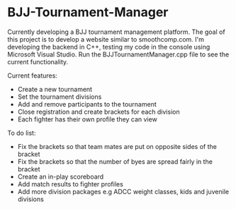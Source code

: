 # BJJ-Tournament-Manager

Currently developing a BJJ tournament management platform. The goal of this project is to develop a website similar to smoothcomp.com. I'm developing the backend in C++, testing my code in the console using Microsoft Visual Studio. Run the BJJTournamentManager.cpp file to see the current functionality.

Current features:
- Create a new tournament
- Set the tournament divisions
- Add and remove participants to the tournament
- Close registration and create brackets for each division
- Each fighter has their own profile they can view

To do list:
- Fix the brackets so that team mates are put on opposite sides of the bracket
- Fix the brackets so that the number of byes are spread fairly in the bracket
- Create an in-play scoreboard
- Add match results to fighter profiles
- Add more division packages e.g ADCC weight classes, kids and juvenile divisions
